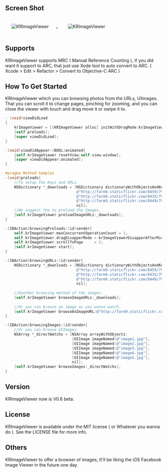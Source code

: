## Screen Shot

<img src="https://dl.dropbox.com/u/83663874/GitHubs/KRImageViewer-1.png" alt="KRImageViewer" title="KRImageViewer" style="margin: 20px;" class="center" />
。
<img src="https://dl.dropbox.com/u/83663874/GitHubs/KRImageViewer-2.png" alt="KRImageViewer" title="KRImageViewer" style="margin: 20px;" class="center" />

## Supports

KRImageViewer supports MRC ( Manual Reference Counting ), if you did want it support to ARC, that just use Xode tool to auto convert to ARC. ( Xcode > Edit > Refactor > Convert to Objective-C ARC )

## How To Get Started

KRImageViewer which you can browsing photos from the URLs, UIImages. That you can scroll it to change pages, pinching for zooming, and you can close the viewer with touch and drag move it or swipe it to. 

``` objective-c
- (void)viewDidLoad
{
    krImageViewer = [[KRImageViewer alloc] initWithDragMode:krImageViewerModeOfTopToBottom];
    [self preloads];    
    [super viewDidLoad];
}

-(void)viewDidAppear:(BOOL)animated{
    [self.krImageViewer resetView:self.view.window];
    [super viewDidAppear:animated];
}

#pragma Method Samples
-(void)preloads{
    //To setup the Keys and URLs.
    NSDictionary *_downloads = [NSDictionary dictionaryWithObjectsAndKeys:
                                @"http://farm9.staticflickr.com/8459/7945134514_e5a779ee5f_s.jpg", @"1",
                                @"http://farm9.staticflickr.com/8435/7944303392_a856d79802_s.jpg", @"2",
                                @"http://farm9.staticflickr.com/8449/7943919662_67f7345f8b_s.jpg", @"3",
                                nil];
    //We suggest the to preload the Images.
    [self.krImageViewer preloadImageURLs:_downloads];
}

-(IBAction)browsingPreloads:(id)sender{
    self.krImageViewer.maxConcurrentOperationCount = 1;
    self.krImageViewer.dragDisapperMode = krImageViewerDisapperAfterMiddle;
    self.krImageViewer.scrollToPage     = 2;
    [self.krImageViewer start];
}

-(IBAction)browsingURLs:(id)sender{
    NSDictionary *_downloads = [NSDictionary dictionaryWithObjectsAndKeys:
                                @"http://farm9.staticflickr.com/8459/7945134514_e5a779ee5f_s.jpg", @"1",
                                @"http://farm9.staticflickr.com/8435/7944303392_a856d79802_s.jpg", @"2",
                                @"http://farm9.staticflickr.com/8449/7943919662_67f7345f8b_s.jpg", @"3",
                                nil];
    
    //Another browsing method of the images.
    [self.krImageViewer browseImageURLs:_downloads];
    
    //Or you can browse an image as you wanna watch.
    [self.krImageViewer browseAnImageURL:@"http://farm9.staticflickr.com/8449/7943919662_67f7345f8b_s.jpg"];
}

-(IBAction)browsingImages:(id)sender{
    //Or you can browse UIImages.
    NSArray *_directWatchs = [NSArray arrayWithObjects:
                              [UIImage imageNamed:@"image1.jpg"],
                              [UIImage imageNamed:@"image2.jpg"],
                              [UIImage imageNamed:@"image3.jpg"],
                              [UIImage imageNamed:@"image4.jpg"],
                              [UIImage imageNamed:@"image5.jpg"],
                              nil];
    [self.krImageViewer browseImages:_directWatchs];
}
```

## Version

KRImageViewer now is V0.6 beta.

## License

KRImageViewer is available under the MIT license ( or Whatever you wanna do ). See the LICENSE file for more info.

## Others

KRImageViewer to offer a browser of images, It'll be liking the iOS Facebook Image Viewer in the future one day.